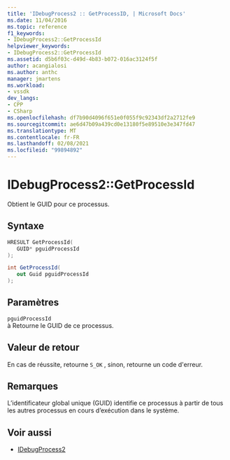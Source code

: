 ```yaml
---
title: 'IDebugProcess2 :: GetProcessID, | Microsoft Docs'
ms.date: 11/04/2016
ms.topic: reference
f1_keywords:
- IDebugProcess2::GetProcessId
helpviewer_keywords:
- IDebugProcess2::GetProcessId
ms.assetid: d5b6f03c-d49d-4b83-b072-016ac3124f5f
author: acangialosi
ms.author: anthc
manager: jmartens
ms.workload:
- vssdk
dev_langs:
- CPP
- CSharp
ms.openlocfilehash: df7b90d4096f651e0f055f9c92343df2a2712fe9
ms.sourcegitcommit: ae6d47b09a439cd0e13180f5e89510e3e347fd47
ms.translationtype: MT
ms.contentlocale: fr-FR
ms.lasthandoff: 02/08/2021
ms.locfileid: "99894892"
---
```

# <a name="idebugprocess2getprocessid"></a>IDebugProcess2::GetProcessId
Obtient le GUID pour ce processus.

## <a name="syntax"></a>Syntaxe

```cpp
HRESULT GetProcessId(
   GUID* pguidProcessId
);
```

```csharp
int GetProcessId(
   out Guid pguidProcessId
);
```

## <a name="parameters"></a>Paramètres
`pguidProcessId`\
à Retourne le GUID de ce processus.

## <a name="return-value"></a>Valeur de retour
 En cas de réussite, retourne `S_OK` , sinon, retourne un code d'erreur.

## <a name="remarks"></a>Remarques
 L’identificateur global unique (GUID) identifie ce processus à partir de tous les autres processus en cours d’exécution dans le système.

## <a name="see-also"></a>Voir aussi
- [IDebugProcess2](../../../extensibility/debugger/reference/idebugprocess2.md)
